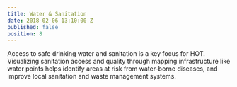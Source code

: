 ```yaml
---
title: Water & Sanitation
date: 2018-02-06 13:10:00 Z
published: false
position: 8
---
```


Access to safe drinking water and sanitation is a key focus for HOT. Visualizing sanitation access and quality through mapping infrastructure like water points helps identify areas at risk from water-borne diseases, and improve local sanitation and waste management systems.